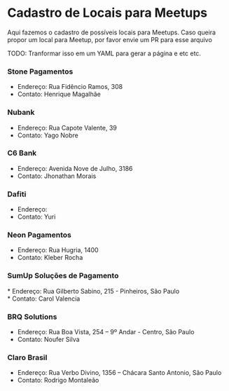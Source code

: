 # Cadastro de Locais para Meetups

Aqui fazemos o cadastro de possíveis locais para Meetups. Caso queira propor um local para Meetup, por favor envie um PR para esse arquivo

TODO: Tranformar isso em um YAML para gerar a página e etc etc.


### Stone Pagamentos
* Endereço: Rua Fidêncio Ramos, 308
* Contato: Henrique Magalhãe

### Nubank
* Endereço: Rua Capote Valente, 39
* Contato: Yago Nobre

### C6 Bank
* Endereço: Avenida Nove de Julho, 3186
* Contato: Jhonathan Morais

### Dafiti
* Endereço: 
* Contato: Yuri

### Neon Pagamentos
* Endereço: Rua Hugria, 1400
* Contato: Kleber Rocha

### SumUp Soluções de Pagamento
* Endereço: Rua Gilberto Sabino, 215 - Pinheiros, São Paulo
* Contato: Carol Valencia

### BRQ Solutions
* Endereço: Rua Boa Vista, 254 – 9º Andar - Centro, São Paulo
* Contato: Noufer Silva

### Claro Brasil
* Endereço: Rua Verbo Divino, 1356 – Chácara Santo Antonio, São Paulo
* Contato: Rodrigo Montaleão
